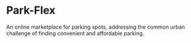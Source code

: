 # Park-Flex
An online marketplace for parking spots, addressing the common urban challenge of finding convenient and affordable parking.
